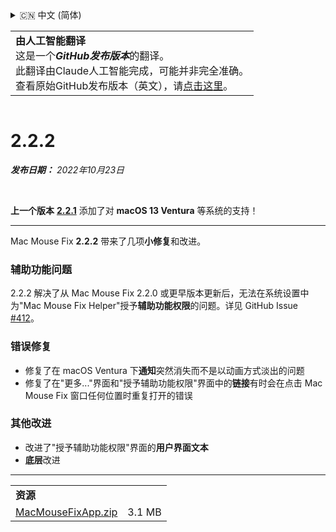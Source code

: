 <details>
<summary>🇨🇳 中文 (简体)</summary>

[🇬🇧 English (GitHub)](https://github.com/noah-nuebling/mac-mouse-fix/releases/tag/2.2.2)\
[🇦🇩 Català](https://redirect.macmousefix.com/?target=mmf-release&tag=2.2.2&locale=ca)\
[🇩🇪 Deutsch](https://redirect.macmousefix.com/?target=mmf-release&tag=2.2.2&locale=de)\
[🇪🇸 Español](https://redirect.macmousefix.com/?target=mmf-release&tag=2.2.2&locale=es)\
[🇫🇷 Français](https://redirect.macmousefix.com/?target=mmf-release&tag=2.2.2&locale=fr)\
[🇮🇩 Indonesia](https://redirect.macmousefix.com/?target=mmf-release&tag=2.2.2&locale=id)\
[🇮🇹 Italiano](https://redirect.macmousefix.com/?target=mmf-release&tag=2.2.2&locale=it)\
[🇭🇺 Magyar](https://redirect.macmousefix.com/?target=mmf-release&tag=2.2.2&locale=hu)\
[🇳🇱 Nederlands](https://redirect.macmousefix.com/?target=mmf-release&tag=2.2.2&locale=nl)\
[🇵🇱 Polski](https://redirect.macmousefix.com/?target=mmf-release&tag=2.2.2&locale=pl)\
[🇧🇷 Português (Brasil)](https://redirect.macmousefix.com/?target=mmf-release&tag=2.2.2&locale=pt-BR)\
[🇵🇹 Português (Portugal)](https://redirect.macmousefix.com/?target=mmf-release&tag=2.2.2&locale=pt-PT)\
[🇷🇴 Română](https://redirect.macmousefix.com/?target=mmf-release&tag=2.2.2&locale=ro)\
[🇸🇪 Svenska](https://redirect.macmousefix.com/?target=mmf-release&tag=2.2.2&locale=sv)\
[🇻🇳 Tiếng Việt](https://redirect.macmousefix.com/?target=mmf-release&tag=2.2.2&locale=vi)\
[🇹🇷 Türkçe](https://redirect.macmousefix.com/?target=mmf-release&tag=2.2.2&locale=tr)\
[🇨🇿 Čeština](https://redirect.macmousefix.com/?target=mmf-release&tag=2.2.2&locale=cs)\
[🇬🇷 Ελληνικά](https://redirect.macmousefix.com/?target=mmf-release&tag=2.2.2&locale=el)\
[🇷🇺 Русский](https://redirect.macmousefix.com/?target=mmf-release&tag=2.2.2&locale=ru)\
[🇺🇦 Українська](https://redirect.macmousefix.com/?target=mmf-release&tag=2.2.2&locale=uk)\
[🇮🇱 עברית](https://redirect.macmousefix.com/?target=mmf-release&tag=2.2.2&locale=he)\
[🇸🇦 العربية](https://redirect.macmousefix.com/?target=mmf-release&tag=2.2.2&locale=ar)\
[🇮🇳 हिन्दी](https://redirect.macmousefix.com/?target=mmf-release&tag=2.2.2&locale=hi)\
[🇹🇭 ไทย](https://redirect.macmousefix.com/?target=mmf-release&tag=2.2.2&locale=th)\
**🇨🇳 中文 (简体)**\
[🇨🇳 中文 (繁體)](https://redirect.macmousefix.com/?target=mmf-release&tag=2.2.2&locale=zh-Hant)\
[🇭🇰 中文（香港)](https://redirect.macmousefix.com/?target=mmf-release&tag=2.2.2&locale=zh-HK)\
[🇯🇵 日本語](https://redirect.macmousefix.com/?target=mmf-release&tag=2.2.2&locale=ja)\
[🇰🇷 한국어](https://redirect.macmousefix.com/?target=mmf-release&tag=2.2.2&locale=ko)\
[Help translate Mac Mouse Fix to different languages!](https://github.com/noah-nuebling/mac-mouse-fix/discussions/731)
</details>
<table align=><td>
<b>由人工智能翻译</b><br>
这是一个<b><em>GitHub发布版本</em></b>的翻译。<br>
此翻译由Claude人工智能完成，可能并非完全准确。<br>
查看原始GitHub发布版本（英文），请<a href="https://github.com/noah-nuebling/mac-mouse-fix/releases/tag/2.2.2">点击这里</a>。
</td></table>

<table></table>

# 2.2.2
***发布日期：** 2022年10月23日*

<br>

**上一个版本** [**2.2.1**](https://github.com/noah-nuebling/mac-mouse-fix/releases/tag/2.2.1) 添加了对 **macOS 13 Ventura** 等系统的支持！

---

Mac Mouse Fix **2.2.2** 带来了几项**小修复**和改进。

### 辅助功能问题

2.2.2 解决了从 Mac Mouse Fix 2.2.0 或更早版本更新后，无法在系统设置中为"Mac Mouse Fix Helper"授予**辅助功能权限**的问题。详见 GitHub Issue [#412](https://github.com/noah-nuebling/mac-mouse-fix/issues/412)。

### 错误修复

- 修复了在 macOS Ventura 下**通知**突然消失而不是以动画方式淡出的问题
- 修复了在"更多..."界面和"授予辅助功能权限"界面中的**链接**有时会在点击 Mac Mouse Fix 窗口任何位置时重复打开的错误

### 其他改进

- 改进了"授予辅助功能权限"界面的**用户界面文本**
- **底层**改进

---

<table align="start">
<tr>
    <td colspan=2>
        <b>资源</b>
    </td>
</tr>
<tr>
    <td><a href="https://github.com/noah-nuebling/mac-mouse-fix/releases/download/2.2.2/MacMouseFixApp.zip">MacMouseFixApp.zip</a></td>
    <td>3.1 MB</td>
</tr>
</table>